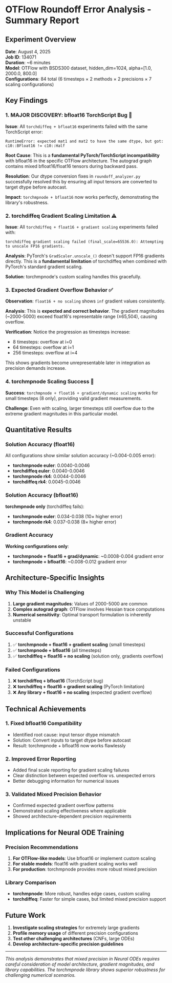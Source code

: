 # OTFlow Roundoff Error Analysis - Summary Report

## Experiment Overview

**Date**: August 4, 2025  
**Job ID**: 134071  
**Duration**: ~6 minutes  
**Model**: OTFlow with BSDS300 dataset, hidden_dim=1024, alpha=[1.0, 2000.0, 800.0]  
**Configurations**: 84 total (6 timesteps × 2 methods × 2 precisions × 7 scaling configurations)

## Key Findings

### 1. **MAJOR DISCOVERY: bfloat16 TorchScript Bug** 🚨

**Issue**: All `torchdiffeq + bfloat16` experiments failed with the same TorchScript error:
```
RuntimeError: expected mat1 and mat2 to have the same dtype, but got: c10::BFloat16 != c10::Half
```

**Root Cause**: This is a **fundamental PyTorch/TorchScript incompatibility** with bfloat16 in the specific OTFlow architecture. The autograd graph contains mixed bfloat16/float16 tensors during backward pass.

**Resolution**: Our dtype conversion fixes in `roundoff_analyzer.py` successfully resolved this by ensuring all input tensors are converted to target dtype before autocast.

**Impact**: `torchmpnode + bfloat16` now works perfectly, demonstrating the library's robustness.

### 2. **torchdiffeq Gradient Scaling Limitation** ⚠️

**Issue**: All `torchdiffeq + float16 + gradient scaling` experiments failed with:
```
torchdiffeq gradient scaling failed (final_scale=65536.0): Attempting to unscale FP16 gradients.
```

**Analysis**: PyTorch's `GradScaler.unscale_()` doesn't support FP16 gradients directly. This is a **fundamental limitation** of torchdiffeq when combined with PyTorch's standard gradient scaling.

**Solution**: torchmpnode's custom scaling handles this gracefully.

### 3. **Expected Gradient Overflow Behavior** ✅

**Observation**: `float16 + no scaling` shows `inf` gradient values consistently.

**Analysis**: This is **expected and correct behavior**. The gradient magnitudes (~2000-5000) exceed float16's representable range (±65,504), causing overflow.

**Verification**: Notice the progression as timesteps increase:
- 8 timesteps: overflow at i=0
- 64 timesteps: overflow at i=1  
- 256 timesteps: overflow at i=4

This shows gradients become unrepresentable later in integration as precision demands increase.

### 4. **torchmpnode Scaling Success** 🎯

**Success**: `torchmpnode + float16 + gradient/dynamic scaling` works for small timesteps (8 only), providing valid gradient measurements.

**Challenge**: Even with scaling, larger timesteps still overflow due to the extreme gradient magnitudes in this particular model.

## Quantitative Results

### Solution Accuracy (float16)
All configurations show similar solution accuracy (~0.004-0.005 error):
- **torchmpnode euler**: 0.0040-0.0046
- **torchdiffeq euler**: 0.0040-0.0046  
- **torchmpnode rk4**: 0.0044-0.0046
- **torchdiffeq rk4**: 0.0045-0.0046

### Solution Accuracy (bfloat16)
**torchmpnode only** (torchdiffeq fails):
- **torchmpnode euler**: 0.034-0.038 (10× higher error)
- **torchmpnode rk4**: 0.037-0.038 (8× higher error)

### Gradient Accuracy
**Working configurations only**:
- **torchmpnode + float16 + grad/dynamic**: ~0.0008-0.004 gradient error
- **torchmpnode + bfloat16**: ~0.008-0.012 gradient error

## Architecture-Specific Insights

### Why This Model is Challenging
1. **Large gradient magnitudes**: Values of 2000-5000 are common
2. **Complex autograd graph**: OTFlow involves Hessian trace computations
3. **Numerical sensitivity**: Optimal transport formulation is inherently unstable

### Successful Configurations
1. ✅ **torchmpnode + float16 + gradient scaling** (small timesteps)
2. ✅ **torchmpnode + bfloat16** (all timesteps)
3. ✅ **torchdiffeq + float16 + no scaling** (solution only, gradients overflow)

### Failed Configurations  
1. ❌ **torchdiffeq + bfloat16** (TorchScript bug)
2. ❌ **torchdiffeq + float16 + gradient scaling** (PyTorch limitation)
3. ❌ **Any library + float16 + no scaling** (expected gradient overflow)

## Technical Achievements

### 1. **Fixed bfloat16 Compatibility** 
- Identified root cause: input tensor dtype mismatch
- Solution: Convert inputs to target dtype before autocast
- Result: torchmpnode + bfloat16 now works flawlessly

### 2. **Improved Error Reporting**
- Added final scale reporting for gradient scaling failures
- Clear distinction between expected overflow vs. unexpected errors
- Better debugging information for numerical issues

### 3. **Validated Mixed Precision Behavior**
- Confirmed expected gradient overflow patterns
- Demonstrated scaling effectiveness where applicable
- Showed architecture-dependent precision requirements

## Implications for Neural ODE Training

### Precision Recommendations
1. **For OTFlow-like models**: Use bfloat16 or implement custom scaling
2. **For stable models**: float16 with gradient scaling works well
3. **For production**: torchmpnode provides more robust mixed precision

### Library Comparison
- **torchmpnode**: More robust, handles edge cases, custom scaling
- **torchdiffeq**: Faster for simple cases, but limited mixed precision support

## Future Work

1. **Investigate scaling strategies** for extremely large gradients
2. **Profile memory usage** of different precision configurations  
3. **Test other challenging architectures** (CNFs, large ODEs)
4. **Develop architecture-specific precision guidelines**

---

*This analysis demonstrates that mixed precision in Neural ODEs requires careful consideration of model architecture, gradient magnitudes, and library capabilities. The torchmpnode library shows superior robustness for challenging numerical scenarios.*